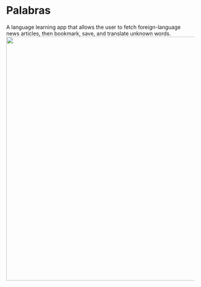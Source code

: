 # Palabras 
A language learning app that allows the user to fetch foreign-language news articles, then bookmark, save, and translate unknown words.
<img src="https://i.imgur.com/wnnn40i.jpg" width="650">

